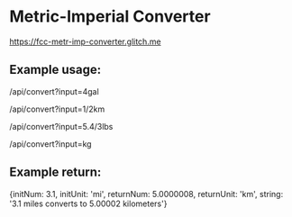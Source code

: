 #  Metric-Imperial Converter

https://fcc-metr-imp-converter.glitch.me

##  Example usage:
/api/convert?input=4gal

/api/convert?input=1/2km

/api/convert?input=5.4/3lbs

/api/convert?input=kg

##  Example return:

{initNum: 3.1, initUnit: 'mi', returnNum: 5.0000008, returnUnit: 'km', string: '3.1 miles converts to 5.00002 kilometers'}



